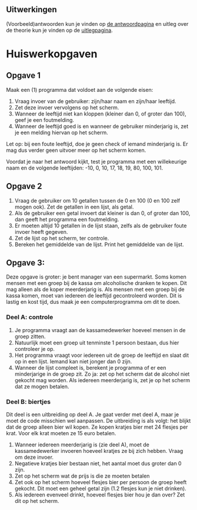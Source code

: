 Uitwerkingen
---

(Voorbeeld)antwoorden kun je vinden op [de antwoordpagina](uitwerkingen.html) en uitleg over de theorie kun je vinden op de [uitlegpagina](index.html).

# Huiswerkopgaven
## Opgave 1
Maak een (1) programma dat voldoet aan de volgende eisen:

1. Vraag invoer van de gebruiker: zijn/haar naam en zijn/haar leeftijd.
1. Zet deze invoer vervolgens op het scherm.
1. Wanneer de leeftijd niet kan kloppen (kleiner dan 0, of groter dan 100), geef je een foutmelding.
1. Wanneer de leeftijd goed is en wanneer de gebruiker minderjarig is, zet je een melding hiervan op het scherm.

Let op: bij een foute leeftijd, doe je geen check of iemand minderjarig is. Er mag dus verder geen uitvoer meer op het scherm komen.

Voordat je naar het antwoord kijkt, test je programma met een willekeurige naam en de volgende leeftijden: -10, 0, 10, 17, 18, 19, 80, 100, 101.

## Opgave 2
1. Vraag de gebruiker om 10 getallen tussen de 0 en 100 (0 en 100 zelf mogen ook). Zet de getallen in een lijst, als getal.
1. Als de gebruiker een getal invoert dat kleiner is dan 0, of groter dan 100, dan geeft het programma een foutmelding.
1. Er moeten altijd 10 getallen in de lijst staan, zelfs als de gebruiker foute invoer heeft gegeven.
1. Zet de lijst op het scherm, ter controle.
1. Bereken het gemiddelde van de lijst. Print het gemiddelde van de lijst.

## Opgave 3:
Deze opgave is groter: je bent manager van een supermarkt.
Soms komen mensen met een groep bij de kassa om alcoholische dranken te kopen.
Dit mag alleen als de koper meerderjarig is.
Als mensen met een groep bij de kassa komen, moet van iedereen de leeftijd gecontroleerd worden.
Dit is lastig en kost tijd, dus maak je een computerprogramma om dit te doen.

### Deel A: controle
1. Je programma vraagt aan de kassamedewerker hoeveel mensen in de groep zitten.
1. Natuurlijk moet een groep uit tenminste 1 persoon bestaan, dus hier controleer je op.
1. Het programma vraagt voor iedereen uit de groep de leeftijd en slaat dit op in een lijst. Iemand kan niet jonger dan 0 zijn.
1. Wanneer de lijst compleet is, berekent je programma of er een minderjarige in de groep zit. Zo ja: zet op het scherm dat de alcohol niet gekocht mag worden. Als iedereen meerderjarig is, zet je op het scherm dat ze mogen betalen.

### Deel B: biertjes
Dit deel is een uitbreiding op deel A. Je gaat verder met deel A, maar je moet de code misschien wel aanpassen.
De uitbreiding is als volgt: het blijkt dat de groep alleen bier wil kopen. Ze kopen kratjes bier met 24 flesjes per krat.
Voor elk krat moeten ze 15 euro betalen.

1. Wanneer iedereen meerderjarig is (zie deel A), moet de kassamedewerker invoeren hoeveel kratjes ze bij zich hebben. Vraag om deze invoer.
1. Negatieve kratjes bier bestaan niet, het aantal moet dus groter dan 0 zijn. 
1. Zet op het scherm wat de prijs is die ze moeten betalen
1. Zet ook op het scherm hoeveel flesjes bier per persoon de groep heeft gekocht. Dit moet een geheel getal zijn (1.2 flesjes kun je niet drinken).
1. Als iedereen evenveel drinkt, hoeveel flesjes bier hou je dan over? Zet dit op het scherm.




